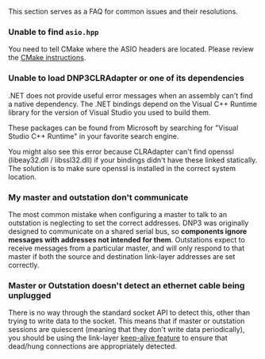 This section serves as a FAQ for common issues and their resolutions.

### Unable to find `asio.hpp`

You need to tell CMake where the ASIO headers are located. Please review the [CMake instructions](../build/cmake.md).

### Unable to load DNP3CLRAdapter or one of its dependencies

.NET does not provide useful error messages when an assembly can't find a native dependency. The .NET
bindings depend on the Visual C++ Runtime library for the version of Visual Studio you used to build them.

These packages can be found from Microsoft by searching for "Visual Studio C++ Runtime" in your favorite search engine.

You might also see this error because CLRAdapter can't find openssl (libeay32.dll / libssl32.dll) if your bindings didn't have
these linked statically. The solution is to make sure openssl is installed in the correct system location.

### My master and outstation don't communicate

The most common mistake when configuring a master to talk to an outstation is neglecting to set the correct addresses.
DNP3 was originally designed to communicate on a shared serial bus, so **components ignore messages with addresses
not intended for them**. Outstations expect to receive messages from a particular master, and will only respond to that
master if both the source and destination link-layer addresses are set correctly.

### Master or Outstation doesn't detect an ethernet cable being unplugged

There is no way through the standard socket API to detect this, other than trying to write data to the socket. This means that if
master or outstation sessions are quiescent (meaning that they don't write data periodically), you should be using the link-layer
[keep-alive feature](../api/linklayer.md#keep-alives) to ensure that dead/hung connections are appropriately detected.
